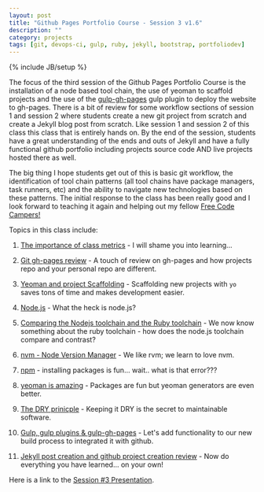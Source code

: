 ```yaml
---
layout: post
title: "Github Pages Portfolio Course - Session 3 v1.6"
description: ""
category: projects
tags: [git, devops-ci, gulp, ruby, jekyll, bootstrap, portfoliodev]
---
```

{% include JB/setup %}

The focus of the third session of the Github Pages Portfolio Course is the installation of a node based tool chain, the use of yeoman to scaffold projects and the use of the [gulp-gh-pages](https://www.npmjs.com/package/gulp-gh-pages) gulp plugin to deploy the website to gh-pages. There is a bit of review for some workflow sections of session 1 and session 2 where students create a new git project from scratch and create a Jekyll blog post from scratch. Like session 1 and session 2 of this class this class that is entirely hands on. By the end of the session, students have a great understanding of the ends and outs of Jekyll and have a fully functional github portfolio including projects source code AND live projects hosted there as well. 

The big thing I hope students get out of this is basic git workflow, the identification of tool chain patterns (all tool chains have package managers, task runners, etc) and the ability to navigate new technologies based on these patterns. The initial response to the class has been really good and I look forward to teaching it again and helping out my fellow [Free Code Campers!](http://www.freecodecamp.com/)

Topics in this class include: 

1. [The importance of class metrics](http://slides.com/ricmclaughlin/githubportfolio1-1-2-7-10#/1) - I will shame you into learning...

2. [Git gh-pages review](http://slides.com/ricmclaughlin/githubportfolio1-1-2-7-10#/6) - A touch of review on gh-pages and how projects repo and your personal repo are different.

5. [Yeoman and project Scaffolding](http://slides.com/ricmclaughlin/githubportfolio1-1-2-7-10#/10) - Scaffolding new projects with `yo` saves tons of time and makes development easier.

4. [Node.js](http://slides.com/ricmclaughlin/githubportfolio1-1-2-7-10#/12) - What the heck is node.js?

3. [Comparing the Nodejs toolchain and the Ruby toolchain](http://slides.com/ricmclaughlin/githubportfolio1-1-2-7-10#/13) - We now know something about the ruby toolchain - how does the node.js toolchain compare and contrast?

4. [nvm - Node Version Manager](http://slides.com/ricmclaughlin/githubportfolio1-1-2-7-10#/15) - We like rvm; we learn to love nvm.

10. [npm](http://slides.com/ricmclaughlin/githubportfolio1-1-2-7-10#/19) - installing packages is fun... wait.. what is that error???

11. [yeoman is amazing](http://slides.com/ricmclaughlin/githubportfolio1-1-2-7-10#/21) - Packages are fun but yeoman generators are even better.

12. [The DRY prinicple](http://slides.com/ricmclaughlin/githubportfolio1-1-2-7-10#/23) - Keeping it DRY is the secret to maintainable software.

6. [Gulp, gulp plugins &amp; gulp-gh-pages](http://slides.com/ricmclaughlin/githubportfolio1-1-2-7-10#/30) - Let's add functionality to our new build process to integrated it with github.

7. [Jekyll post creation and github project creation review](http://slides.com/ricmclaughlin/githubportfolio1-1-2-7-10#/33) - Now do everything you have learned... on your own!

Here is a link to the [Session #3 Presentation](http://slides.com/ricmclaughlin/githubportfolio1-1-2-7-10).